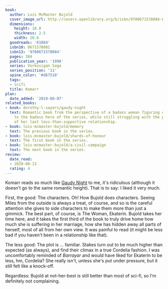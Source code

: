 ```yaml
---
book:
  author: Lois McMaster Bujold
  cover_image_url: http://covers.openlibrary.org/b/isbn/9780671578084-L.jpg
  dimensions:
    height: 18.0
    thickness: 2.5
    width: 10.6
  goodreads: '61884'
  isbn10: 0671578081
  isbn13: '9780671578084'
  pages: 384
  publication_year: '1998'
  series: Vorkosigan Saga
  series_position: '11'
  spine_color: '#d67518'
  tags:
  - scifi
  title: Komarr
plan:
  date_added: '2019-08-07'
related_books:
- book: dorothy-l-sayers/gaudy-night
  text: Romantic book from the perspective of a badass woman figuring out her attraction
    to the badass hero of the series, while still struggling with the painful remains
    of her last less-than-supportive relationship.
- book: lois-mcmaster-bujold/memory
  text: The previous book in the series.
- book: lois-mcmaster-bujold/shards-of-honour
  text: The first book in the series.
- book: lois-mcmaster-bujold/a-civil-campaign
  text: The next book in the series.
review:
  date_read:
  - 2020-08-13
  rating: 4
---
```


Komarr reads so much like [Gaudy Night](https://books.rixx.de/dorothy-l-sayers/gaudy-night/) to me, it's
ridiculous (although it doesn't go to the same romantic height). That is to say: I liked it very much.

First, the good: The characters. Oh! How Bujold does characters. Seeing Miles from the outside is always a treat, of
course, and so is the careful attention she gives to side characters to make them more than just a gimmick. The best
part, of course, is The Woman, Ekaterin. Bujold takes her time here, and it takes the first third of the book to truly
drive home how much she is suffering in her marriage, how she has hidden away all parts of herself, most of all from
her own view. It was painful to read (it might be less bad if you haven't been in a relationship like that).

The less good: The plot is … familiar. Stakes turn out to be much higher than expected (as always), and find their
climax in a true Cordelia fashion. I was uncomfortably reminded of *Barrayar* and would have liked for Ekaterin to be
less, hm, Cordelia? She really isn't, unless she's put under pressure, but it still felt like a knock-off.

Regardless: Bujold at not-her-best is still better than most of sci-fi, so I'm definitely not complaining.
